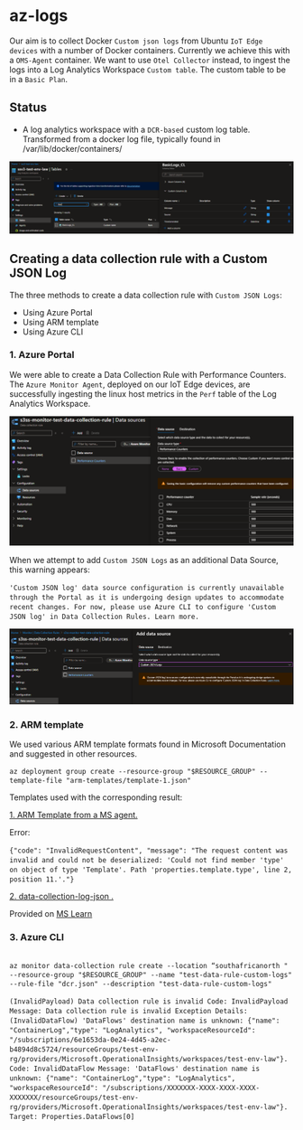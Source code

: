 # az-logs

Our aim is to collect Docker `Custom json logs` from Ubuntu `IoT Edge devices` with a number of Docker containers.
Currently we achieve this with a `OMS-Agent` container.
We want to use `Otel Collector` instead, to ingest the logs into a Log Analytics Workspace `Custom table`. The custom table to be in a `Basic Plan`.

## Status

* A log analytics workspace with a `DCR-based` custom log table. Transformed from a docker log file, typically found in /var/lib/docker/containers/

![Basic Log Table](images/basic-log-table.png)

## Creating a data collection rule with a Custom JSON Log

The three methods to create a data collection rule with `Custom JSON Logs`:

* Using Azure Portal
* Using ARM template
* Using Azure CLI  

### 1. Azure Portal

We were able to create a Data Collection Rule with Performance Counters. The `Azure Monitor Agent`, deployed on our IoT Edge devices,  are successfully ingesting the linux host metrics in the `Perf` table of the Log Analytics Workspace.

![Performance Counters](images/az-monitor-data-collection-rule-performance-counters.png)

When we attempt to add `Custom JSON Logs` as an additional Data Source, this warning appears:

`'Custom JSON log' data source configuration is currently unavailable through the Portal as it is undergoing design updates to accommodate recent changes. For now, please use Azure CLI to configure 'Custom JSON log' in Data Collection Rules. Learn more.`

![Custom JSON Logs](images/az-monitor-data-collection-rule-custom-json-logs.png)

### 2. ARM template

We used various ARM template formats found in Microsoft Documentation and suggested in other resources.

```shell
az deployment group create --resource-group "$RESOURCE_GROUP" --template-file "arm-templates/template-1.json"

```

Templates used with the corresponding result:

[1. ARM Template from a MS agent.](arm-templates/template-1.json)

Error:

`{"code": "InvalidRequestContent", "message": "The request content was invalid and could not be deserialized: 'Could not find member 'type' on object of type 'Template'. Path 'properties.template.type', line 2, position 11.'."}`

[2. data-collection-log-json .](arm-templates/template-2.json)

Provided on [MS Learn](https://learn.microsoft.com/en-us/azure/azure-monitor/agents/data-collection-log-json#custom-table)

### 3. Azure CLI

```shell

az monitor data-collection rule create --location “southafricanorth " --resource-group "$RESOURCE_GROUP" --name "test-data-rule-custom-logs" --rule-file "dcr.json" --description "test-data-rule-custom-logs"

```

`(InvalidPayload) Data collection rule is invalid
Code: InvalidPayload
Message: Data collection rule is invalid
Exception Details:      (InvalidDataFlow) 'DataFlows' destination name is unknown: {"name": "ContainerLog","type": "LogAnalytics", "workspaceResourceId": "/subscriptions/6e1653da-0e24-4d45-a2ec-b4894d8c5724/resourceGroups/test-env-rg/providers/Microsoft.OperationalInsights/workspaces/test-env-law"}.
        Code: InvalidDataFlow
        Message: 'DataFlows' destination name is unknown: {"name": "ContainerLog","type": "LogAnalytics", "workspaceResourceId": "/subscriptions/XXXXXXX-XXXX-XXXX-XXXX-XXXXXXX/resourceGroups/test-env-rg/providers/Microsoft.OperationalInsights/workspaces/test-env-law"}.
        Target: Properties.DataFlows[0]`
